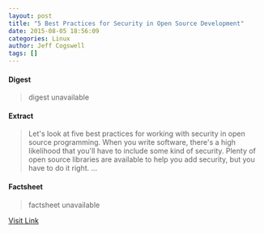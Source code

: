 ```yaml
---
layout: post
title: "5 Best Practices for Security in Open Source Development"
date: 2015-08-05 18:56:09
categories: Linux
author: Jeff Cogswell
tags: []
---
```



#### Digest
>digest unavailable

#### Extract
>Let's look at five best practices for working with security in open source programming. When you write software, there's a high likelihood that you'll have to include some kind of security. Plenty of open source libraries are available to help you add security, but you have to do it right....

#### Factsheet
>factsheet unavailable

[Visit Link](https://www.linux.com/news/software/applications/844424-5-best-practices-for-security-in-open-source-development/)


